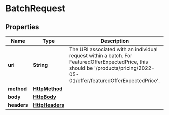 
# BatchRequest

## Properties
Name | Type | Description | Notes
------------ | ------------- | ------------- | -------------
**uri** | **String** | The URI associated with an individual request within a batch. For FeaturedOfferExpectedPrice, this should be &#39;/products/pricing/2022-05-01/offer/featuredOfferExpectedPrice&#39;. | 
**method** | [**HttpMethod**](HttpMethod.md) |  | 
**body** | [**HttpBody**](HttpBody.md) |  |  [optional]
**headers** | [**HttpHeaders**](HttpHeaders.md) |  |  [optional]



